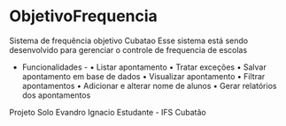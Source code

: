# ObjetivoFrequencia
Sistema de frequência objetivo Cubatao
Esse sistema está sendo desenvolvido para gerenciar o controle de frequencia de escolas
  - Funcionalidades -
  • Listar apontamento
  • Tratar exceções
  • Salvar apontamento em base de dados
  • Visualizar apontamento
  • Filtrar apontamentos
  • Adicionar e alterar nome de alunos
  • Gerar relatórios dos apontamentos
  
  
  
  
  Projeto Solo
  Evandro Ignacio
  Estudante - IFS Cubatão 

